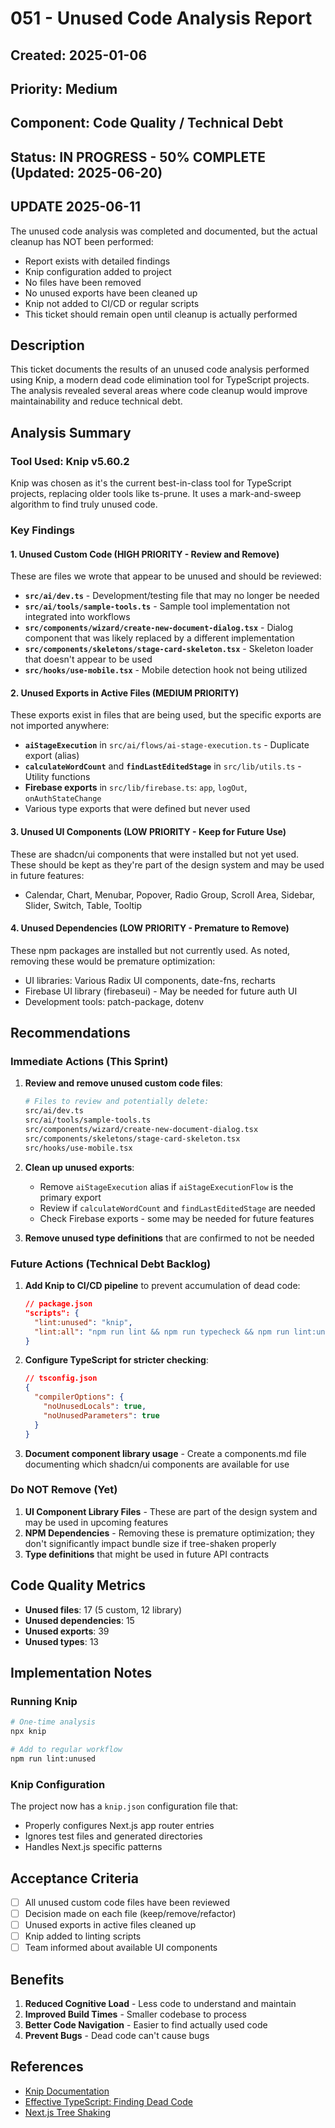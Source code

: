 # 051 - Unused Code Analysis Report

## Created: 2025-01-06
## Priority: Medium
## Component: Code Quality / Technical Debt
## Status: IN PROGRESS - 50% COMPLETE (Updated: 2025-06-20)

## UPDATE 2025-06-11
The unused code analysis was completed and documented, but the actual cleanup has NOT been performed:
- Report exists with detailed findings
- Knip configuration added to project
- No files have been removed
- No unused exports have been cleaned up
- Knip not added to CI/CD or regular scripts
- This ticket should remain open until cleanup is actually performed

## Description
This ticket documents the results of an unused code analysis performed using Knip, a modern dead code elimination tool for TypeScript projects. The analysis revealed several areas where code cleanup would improve maintainability and reduce technical debt.

## Analysis Summary

### Tool Used: Knip v5.60.2
Knip was chosen as it's the current best-in-class tool for TypeScript projects, replacing older tools like ts-prune. It uses a mark-and-sweep algorithm to find truly unused code.

### Key Findings

#### 1. Unused Custom Code (HIGH PRIORITY - Review and Remove)
These are files we wrote that appear to be unused and should be reviewed:

- **`src/ai/dev.ts`** - Development/testing file that may no longer be needed
- **`src/ai/tools/sample-tools.ts`** - Sample tool implementation not integrated into workflows
- **`src/components/wizard/create-new-document-dialog.tsx`** - Dialog component that was likely replaced by a different implementation
- **`src/components/skeletons/stage-card-skeleton.tsx`** - Skeleton loader that doesn't appear to be used
- **`src/hooks/use-mobile.tsx`** - Mobile detection hook not being utilized

#### 2. Unused Exports in Active Files (MEDIUM PRIORITY)
These exports exist in files that are being used, but the specific exports are not imported anywhere:

- **`aiStageExecution`** in `src/ai/flows/ai-stage-execution.ts` - Duplicate export (alias)
- **`calculateWordCount`** and **`findLastEditedStage`** in `src/lib/utils.ts` - Utility functions
- **Firebase exports** in `src/lib/firebase.ts`: `app`, `logOut`, `onAuthStateChange`
- Various type exports that were defined but never used

#### 3. Unused UI Components (LOW PRIORITY - Keep for Future Use)
These are shadcn/ui components that were installed but not yet used. These should be kept as they're part of the design system and may be used in future features:

- Calendar, Chart, Menubar, Popover, Radio Group, Scroll Area, Sidebar, Slider, Switch, Table, Tooltip

#### 4. Unused Dependencies (LOW PRIORITY - Premature to Remove)
These npm packages are installed but not currently used. As noted, removing these would be premature optimization:

- UI libraries: Various Radix UI components, date-fns, recharts
- Firebase UI library (firebaseui) - May be needed for future auth UI
- Development tools: patch-package, dotenv

## Recommendations

### Immediate Actions (This Sprint)

1. **Review and remove unused custom code files**:
   ```bash
   # Files to review and potentially delete:
   src/ai/dev.ts
   src/ai/tools/sample-tools.ts
   src/components/wizard/create-new-document-dialog.tsx
   src/components/skeletons/stage-card-skeleton.tsx
   src/hooks/use-mobile.tsx
   ```

2. **Clean up unused exports**:
   - Remove `aiStageExecution` alias if `aiStageExecutionFlow` is the primary export
   - Review if `calculateWordCount` and `findLastEditedStage` are needed
   - Check Firebase exports - some may be needed for future features

3. **Remove unused type definitions** that are confirmed to not be needed

### Future Actions (Technical Debt Backlog)

1. **Add Knip to CI/CD pipeline** to prevent accumulation of dead code:
   ```json
   // package.json
   "scripts": {
     "lint:unused": "knip",
     "lint:all": "npm run lint && npm run typecheck && npm run lint:unused"
   }
   ```

2. **Configure TypeScript for stricter checking**:
   ```json
   // tsconfig.json
   {
     "compilerOptions": {
       "noUnusedLocals": true,
       "noUnusedParameters": true
     }
   }
   ```

3. **Document component library usage** - Create a components.md file documenting which shadcn/ui components are available for use

### Do NOT Remove (Yet)

1. **UI Component Library Files** - These are part of the design system and may be used in upcoming features
2. **NPM Dependencies** - Removing these is premature optimization; they don't significantly impact bundle size if tree-shaken properly
3. **Type definitions** that might be used in future API contracts

## Code Quality Metrics

- **Unused files**: 17 (5 custom, 12 library)
- **Unused dependencies**: 15
- **Unused exports**: 39
- **Unused types**: 13

## Implementation Notes

### Running Knip
```bash
# One-time analysis
npx knip

# Add to regular workflow
npm run lint:unused
```

### Knip Configuration
The project now has a `knip.json` configuration file that:
- Properly configures Next.js app router entries
- Ignores test files and generated directories
- Handles Next.js specific patterns

## Acceptance Criteria

- [ ] All unused custom code files have been reviewed
- [ ] Decision made on each file (keep/remove/refactor)
- [ ] Unused exports in active files cleaned up
- [ ] Knip added to linting scripts
- [ ] Team informed about available UI components

## Benefits

1. **Reduced Cognitive Load** - Less code to understand and maintain
2. **Improved Build Times** - Smaller codebase to process
3. **Better Code Navigation** - Easier to find actually used code
4. **Prevent Bugs** - Dead code can't cause bugs

## References
- [Knip Documentation](https://knip.dev)
- [Effective TypeScript: Finding Dead Code](https://effectivetypescript.com/2023/07/29/knip/)
- [Next.js Tree Shaking](https://nextjs.org/docs/architecture/nextjs-compiler#tree-shaking)